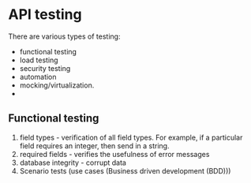 API testing
===========

There are various types of testing:

- functional testing
- load testing
- security testing
- automation
- mocking/virtualization. 
- 
Functional testing
------------------
1. field types - verification of all field types. For example, if a particular field requires an integer, then send in a string.
2. required fields - verifies the usefulness of error messages 
3. database integrity - corrupt data
4. Scenario tests (use cases (Business driven development (BDD)))
